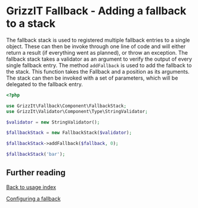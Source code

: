 # GrizzIT Fallback - Adding a fallback to a stack

The fallback stack is used to registered multiple fallback entries to a single
object. These can then be invoke through one line of code and will either
return a result (if everything went as planned), or throw an exception. The
fallback stack takes a validator as an argument to verify the output of every
single fallback entry. The method  `addFallback` is used to add the fallback to
the stack. This function takes the Fallback and a position as its arguments.
The stack can then be invoked with a set of parameters, which will be delegated
to the fallback entry.

```php
<?php

use GrizzIt\Fallback\Component\FallbackStack;
use GrizzIt\Validator\Component\Type\StringValidator;

$validator = new StringValidator();

$fallbackStack = new FallbackStack($validator);

$fallbackStack->addFallback($fallback, 0);

$fallbackStack('bar');
```

## Further reading

[Back to usage index](index.md)

[Configuring a fallback](configuring-a-fallback.md)
